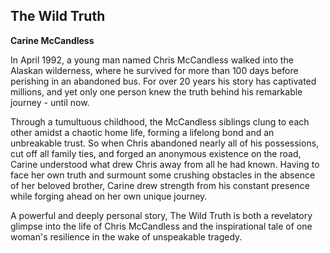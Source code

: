 ## The Wild Truth
**Carine McCandless**

In April 1992, a young man named Chris McCandless walked into the Alaskan wilderness, where he survived for more than 100 days before perishing in an abandoned bus. For over 20 years his story has captivated millions, and yet only one person knew the truth behind his remarkable journey - until now.

Through a tumultuous childhood, the McCandless siblings clung to each other amidst a chaotic home life, forming a lifelong bond and an unbreakable trust. So when Chris abandoned nearly all of his possessions, cut off all family ties, and forged an anonymous existence on the road, Carine understood what drew Chris away from all he had known. Having to face her own truth and surmount some crushing obstacles in the absence of her beloved brother, Carine drew strength from his constant presence while forging ahead on her own unique journey.

A powerful and deeply personal story, The Wild Truth is both a revelatory glimpse into the life of Chris McCandless and the inspirational tale of one woman's resilience in the wake of unspeakable tragedy.